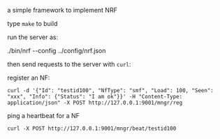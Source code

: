 a simple framework to implement NRF

type `make` to build

run the server as:

./bin/nrf --config ../config/nrf.json

then send requests to the server with `curl`:

register an NF:

`curl -d '{"Id": "testid100", "NfType": "smf", "Load": 100, "Seen": "xxx", "Info": {"Status": "I am ok"}}' -H "Content-Type: application/json" -X POST http://127.0.0.1:9001/mngr/reg`

ping a heartbeat for a NF

`curl -X POST http://127.0.0.1:9001/mngr/beat/testid100`
